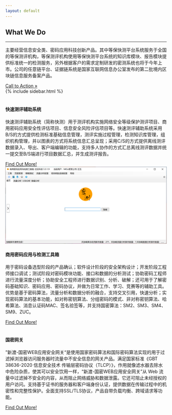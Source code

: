 ```yaml
---
layout: default
---
```


<div class="row">
  <div class="col-md-8 mb-5">
    <h2>What We Do</h2>
    <hr />
    <p>
      主要经营信息安全类、密码应用科技创新产品。其中等保快测平台系统服务于全国的等保测评机构，等保测评机构使用等保快测平台系统的知识库模块、报告模块提供标准统一的检测服务，另外根据客户的需求定制研发的密测系统也将于今年上市。公司的任意链平台、证据链系统是国家互联网信息办公室发布的第二批境内区块链信息服务备案产品。
    </p>
    <a class="btn btn-primary btn-lg" href="#">Call to Action &raquo;</a>
  </div>
  {% include sidebar.html %}
</div>

<!-- /.row -->

<div class="row">
  <div class="col-md-4 mb-5">
    <div class="card border-0 shadow h-100">
      <img class="card-img-top" src="http://placeholder.pics/svg/400x300/3cb371-3cb371/3cb371-3cb371" alt="" />
      <div class="card-body">
        <h4 class="card-title">快速测评辅助系统</h4>
        <p class="card-text">
          快速测评辅助系统（简称快测）用于测评机构实施网络安全等级保护测评项目、商用密码应用安全性评估项目、信息安全风险评估项目等。快速测评辅助系统采用B/S的方式提供检测标准基础信息管理，测评实施过程管理，检测知识库管理，组织机构管理，并以图表的方式将系统信息汇总呈现；采用C/S的方式提供离线测评数据录入、导出、客户端编辑的功能，支持多人协作的方式汇总离线测评数据并统一提交至B/S端进行项目数据汇总，并生成测评报告。
        </p>
      </div>
      <div class="card-footer">
        <a href="#" class="btn btn-primary">Find Out More!</a>
      </div>
    </div>
  </div>
  <div class="col-md-4 mb-5">
    <div class="card border-0 shadow h-100">
      <img class="card-img-top" src="/image/gongju.jpg" alt="" />
      <div class="card-body">
        <h4 class="card-title">商用密码应用与检测工具箱</h4>
        <p class="card-text">
          用于密码设备选型阶段的产品确认；软件设计阶段的安全架构设计；开发阶段工程师接口调试；测试阶段对密码模块功能、接口和数据的分析测试；协助密码工程师进行流量深度分析；协助安全工程师进行数据识别、分析、破解；还可用于了解密码基础知识、密码应用、密码协议，并做为日常工作、学习、竞赛等的辅助工具。
优势是基于密码算法，流量分析和数据分析的融合，支持交叉引用，快速分析；实现密码算法的基本功能，如对称密钥算法、分组密码的模式、非对称密钥算法、哈希算法、消息认证码MAC、签名验签等，并支持国密算法：SM2、SM3、SM4、SM9、ZUC。
        </p>
      </div>
      <div class="card-footer">
        <a href="#" class="btn btn-primary">Find Out More!</a>
      </div>
    </div>
  </div>
  <div class="col-md-4 mb-5">
    <div class="card border-0 shadow h-100">
      <img class="card-img-top" src="http://placeholder.pics/svg/400x300/3cb371-3cb371/3cb371-3cb371" alt="" />
      <div class="card-body">
        <h4 class="card-title">国密网关</h4>
        <p class="card-text">
          ”新渡-国密WEB应用安全网关“是使用国家密码算法和国际密码算法实现的用于过滤掉浏览器访问服务器时流量中不安全信息的网关产品。满足国家标准《GBT 38636-2020 信息安全技术 传输层密码协议（TLCP）》，作用就像滤水器去除水中危险杂质，使其可以安全饮用一样，“新渡-国密WEB应用安全网关”从 Web 流量中过滤掉不安全的内容，从而阻止网络威胁和数据泄露。它还可阻止未经授权的用户访问。支持基于证书的服务器和客户端身份认证，提供数据在传输过程中的机密性和完整性保护。全面支持SSL/TLS协议，产品自带负载均衡、跨域请求等功能。
        </p>
      </div>
      <div class="card-footer">
        <a href="#" class="btn btn-primary">Find Out More!</a>
      </div>
    </div>
  </div>
</div>

<!-- /.row -->